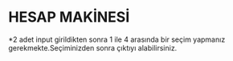 # HESAP MAKİNESİ

*2 adet input girildikten sonra 1 ile 4 arasında bir seçim yapmanız gerekmekte.Seçiminizden sonra çıktıyı alabilirsiniz.
